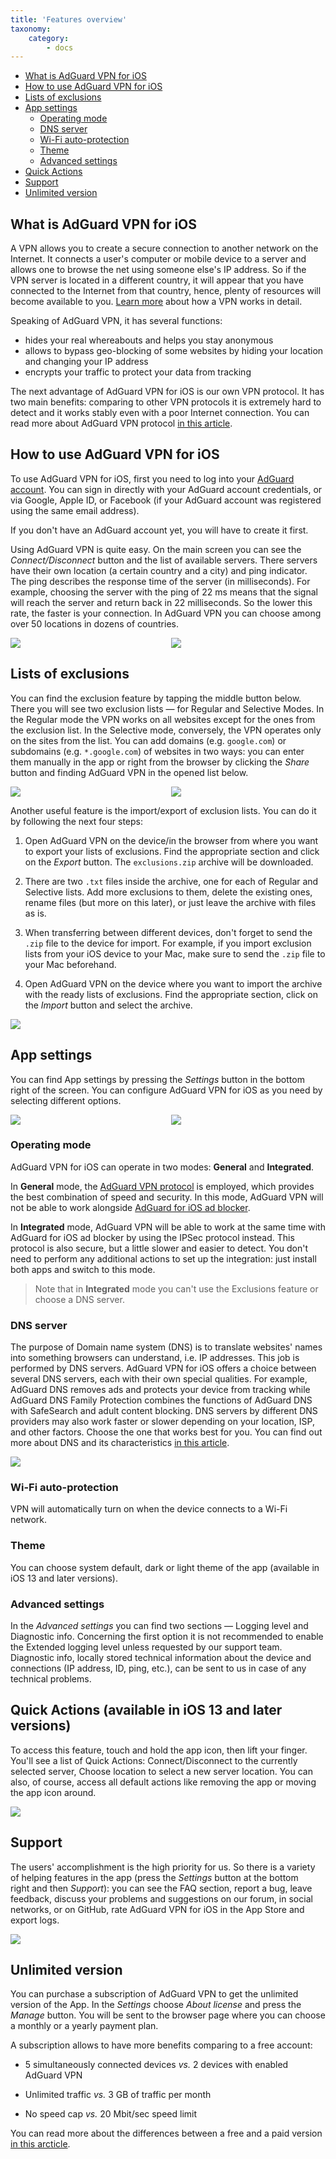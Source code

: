 ```yaml
---
title: 'Features overview'
taxonomy:
    category:
        - docs
---
```


*   [What is AdGuard VPN for iOS](#adguard-vpn)
*   [How to use AdGuard VPN for iOS](#use)
*   [Lists of exclusions](#exclusion)
*   [App settings](#settings)
    * [Operating mode](#operating-mode)
    * [DNS server](#dns-server)
    * [Wi-Fi auto-protection](#wi-fi)
    * [Theme](#theme)
    * [Advanced settings](#advanced-settings)
*   [Quick Actions](#quick-actions)
*   [Support](#support)
*   [Unlimited version](#unlimited-version)

<a name="adguard-vpn"></a>

## What is AdGuard VPN for iOS

A VPN allows you to create a secure connection to another network on the Internet. It connects a user's computer or mobile device to a server and allows one to browse the net using someone else's IP address. So if the VPN server is located in a different country, it will appear that you have connected to the Internet from that country, hence, plenty of resources will become available to you. [Learn more](https://kb.adguard.com/en/vpn/adguard-vpn-general/how-vpn-works) about how a VPN works in detail.

Speaking of AdGuard VPN, it has several functions:
* hides your real whereabouts and helps you stay anonymous
* allows to bypass geo-blocking of some websites by hiding your location and changing your IP address
* encrypts your traffic to protect your data from tracking

The next advantage of AdGuard VPN for iOS is our own VPN protocol. It has two main benefits: comparing to other VPN protocols it is extremely hard to detect and it works stably even with a poor Internet connection. You can read more about AdGuard VPN protocol [in this article](https://kb.adguard.com/en/vpn/adguard-vpn-general/how-adguard-vpn-protocol-works).

<a name="use"></a>

## How to use AdGuard VPN for iOS

To use AdGuard VPN for iOS, first you need to log into your [AdGuard account](https://my.adguard.com/). You can sign in directly with your AdGuard account credentials, or via Google, Apple ID, or Facebook (if your AdGuard account was registered using the same email address).

If you don't have an AdGuard account yet, you will have to create it first.

Using AdGuard VPN is quite easy. On the main screen you can see the *Connect/Disconnect* button and the list of available servers. There servers have their own location (a certain country and a city) and ping indicator. The ping describes the response time of the server (in milliseconds). For example, choosing the server with the ping of 22 ms means that the signal will reach the server and return back in 22 milliseconds. So the lower this rate, the faster is your connection. In AdGuard VPN you can choose among over 50 locations in dozens of countries.

<div style="display:flex">
     <div style="flex:1;padding-right:5px;">
          <img src="https://cdn.adguard.com/public/Adguard/kb/vpn-ios-screenshots/connected.png" style=" max-width: 350px;">
     </div>
     <div style="flex:1;padding-left:5px;">
          <img src="https://cdn.adguard.com/public/Adguard/kb/vpn-ios-screenshots/locations.png" style=" max-width: 350px; ">
     </div>
</div>

<a name="exclusion"></a>

## Lists of exclusions

You can find the exclusion feature by tapping the middle button below. There you will see two exclusion lists — for Regular and Selective Modes. In the Regular mode the VPN works on all websites except for the ones from the exclusion list. In the Selective mode, conversely, the VPN operates only on the sites from the list. You can add domains (e.g. `google.com`) or subdomains (e.g. `*.google.com`) of websites in two ways: you can enter them manually in the app or right from the browser by clicking the *Share* button and finding AdGuard VPN in the opened list below.

<div style="display:flex">
     <div style="flex:1;padding-right:5px;">
          <img src="https://cdn.adguard.com/public/Adguard/kb/vpn-ios-screenshots/exclusions.png" style=" max-width: 350px; ">
     </div>
     <div style="flex:1;padding-left:5px;">
          <img src="https://cdn.adguard.com/public/Adguard/kb/vpn-ios-screenshots/add-an-exclusion.png" style=" max-width: 350px; ">
     </div>
</div>

Another useful feature is the import/export of exclusion lists. You can do it by following the next four steps:

1. Open AdGuard VPN on the device/in the browser from where you want to export your lists of exclusions. Find the appropriate section and click on the *Export* button. The `exclusions.zip` archive will be downloaded.

2. There are two `.txt` files inside the archive, one for each of Regular and Selective lists. Add more exclusions to them, delete the existing ones, rename files (but more on this later), or just leave the archive with files as is.

3. When transferring between different devices, don't forget to send the `.zip` file to the device for import. For example, if you import exclusion lists from your iOS device to your Mac, make sure to send the `.zip` file to your Mac beforehand.

4. Open AdGuard VPN on the device where you want to import the archive with the ready lists of exclusions. Find the appropriate section, click on the *Import* button and select the archive.

<img src="https://cdn.adguard.com/public/Adguard/kb/vpn-ios-screenshots/import-export-exclusions.png" class="center-img" style="max-width: 350px; ">

<a name="settings"></a>

## App settings

You can find App settings by pressing the *Settings* button in the bottom right of the screen. You can configure AdGuard VPN for iOS as you need by selecting different options.

<div style="display:flex">
     <div style="flex:1;padding-right:5px;">
          <img src="https://cdn.adguard.com/public/Adguard/kb/vpn-ios-screenshots/settings.png" style=" max-width: 350px;">
     </div>
     <div style="flex:1;padding-left:5px;">
          <img src="https://cdn.adguard.com/public/Adguard/kb/vpn-ios-screenshots/app-settings.png" style=" max-width: 350px;">
     </div>
</div>

<a name="operating-mode"></a>

### Operating mode

AdGuard VPN for iOS can operate in two modes: **General** and **Integrated**.

In **General** mode, the [AdGuard VPN protocol](#adguard-vpn) is employed, which provides the best combination of speed and security. In this mode, AdGuard VPN will not be able to work alongside [AdGuard for iOS ad blocker](https://kb.adguard.com/en/ios).

In **Integrated** mode, AdGuard VPN will be able to work at the same time with AdGuard for iOS ad blocker by using the IPSec protocol instead. This protocol is also secure, but a little slower and easier to detect. You don't need to perform any additional actions to set up the integration: just install both apps and switch to this mode.

>Note that in **Integrated** mode you can't use the Exclusions feature or choose a DNS server.

<a name="dns-server"></a>

### DNS server

The purpose of Domain name system (DNS) is to translate websites' names into something browsers can understand, i.e. IP addresses. This job is performed by DNS servers. AdGuard VPN for iOS offers a choice between several DNS servers, each with their own special qualities. For example, AdGuard DNS removes ads and protects your device from tracking while AdGuard DNS Family Protection combines the functions of AdGuard DNS with SafeSearch and adult content blocking. DNS servers by different DNS providers may also work faster or slower depending on your location, ISP, and other factors. Choose the one that works best for you. You can find out more about DNS and its characteristics [in this article](https://kb.adguard.com/en/general/dns-filtering#what-is-dns).

<img src="https://cdn.adguard.com/public/Adguard/kb/vpn-ios-screenshots/dns-server.png" class="center-img" style=" max-width: 350px; ">

<a name="wi-fi"></a>

### Wi-Fi auto-protection

VPN will automatically turn on when the device connects to a Wi-Fi network.

<a name="theme"></a>

### Theme

You can choose system default, dark or light theme of the app (available in iOS 13 and later versions).

<a name="advanced-settings"></a>

### Advanced settings

In the *Advanced settings* you can find two sections — Logging level and Diagnostic info. Concerning the first option it is not recommended to enable the Extended logging level unless requested by our support team. Diagnostic info, locally stored technical information about the device and connections (IP address, ID, ping, etc.), can be sent to us in case of any technical problems.

<a name="quick-actions"></a>

## Quick Actions (available in iOS 13 and later versions)

To access this feature, touch and hold the app icon, then lift your finger. You'll see a list of Quick Actions: Connect/Disconnect to the currently selected server, Choose location to select a new server location. You can also, of course, access all default actions like removing the app or moving the app icon around.

<img src="https://cdn.adguard.com/public/Adguard/kb/vpn-ios-screenshots/quick-actions.png" class="center-img" style="max-width: 350px;">

<a name="support"></a>

## Support

The users' accomplishment is the high priority for us. So there is a variety of helping features in the app (press the *Settings* button at the bottom right and then *Support*): you can see the FAQ section, report a bug, leave feedback, discuss your problems and suggestions on our forum, in social networks, or on GitHub, rate AdGuard VPN for iOS in the App Store and export logs.

<img src="https://cdn.adguard.com/public/Adguard/kb/vpn-ios-screenshots/support.png" class="center-img" style="max-width: 350px;" >

<a name="unlimited-version"></a>

## Unlimited version

You can purchase a subscription of AdGuard VPN to get the unlimited version of the App. In the *Settings* choose *About license* and press the *Manage* button. You will be sent to the browser page where you can choose a monthly or a yearly payment plan. 

A subscription allows to have more benefits comparing to a free account:

* 5 simultaneously connected devices *vs.* 2 devices with enabled AdGuard VPN

* Unlimited traffic *vs.* 3 GB of traffic per month

* No speed cap *vs.* 20 Mbit/sec speed limit

You can read more about the differences between a free and a paid version [in this arcticle](https://kb.adguard.com/en/vpn/adguard-vpn-general/free-and-full-versions).